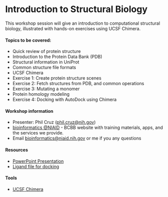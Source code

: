 # Introduction to Structural Biology
This workshop session will give an introduction to computational structural biology, illustrated with hands-on exercises using UCSF Chimera. 

#### Topics to be covered: 
- Quick review of protein structure
- Introduction to the Protein Data Bank (PDB)
- Structural information in UniProt 
- Common structure file formats 
- UCSF Chimera
- Exercise 1: Create protein structure scenes
- Exercise 2: Fetch structures from PDB, and common operations
- Exercise 3: Mutating a monomer
- Protein homology modeling
- Exercise 4: Docking with AutoDock using Chimera

#### Workshop information
- Presenter: Phil Cruz (phil.cruz@nih.gov)
- [bioinformatics @NIAID](https://bioinformatics.niaid.nih.gov/) - BCBB website with training materials, apps, and the services we provide.
- Email bioinformatics@niaid.nih.gov or me if you any questions

#### Resources
- [PowerPoint Presentation](https://nih.sharepoint.com/:p:/r/sites/GRP-NIAID-BioInformatics/SSS/SharedWithNIH/RML%20Workshop/Introduction%20to%20Structural%20Biology/RML%20Structural%20Biology.pptx?d=w47b95047507348e2aa24a01297efbfa5&csf=1&e=JdEYo0)
- [Ligand file for docking](https://nih.sharepoint.com/:u:/r/sites/GRP-NIAID-BioInformatics/SSS/SharedWithNIH/RML%20Workshop/Introduction%20to%20Structural%20Biology/dac_3d_renum_vina.mol2?csf=1&e=wZ8TtD)

#### Tools
- [UCSF Chimera](https://www.cgl.ucsf.edu/chimera/download.html)
